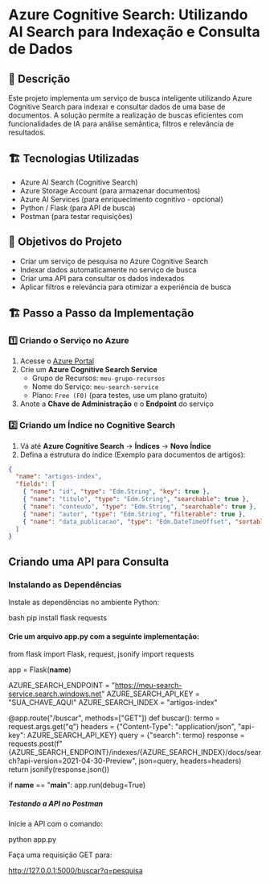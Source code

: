 # Azure Cognitive Search: Utilizando AI Search para Indexação e Consulta de Dados

## 📌 Descrição
Este projeto implementa um serviço de busca inteligente utilizando Azure Cognitive Search para indexar e consultar dados de uma base de documentos. A solução permite a realização de buscas eficientes com funcionalidades de IA para análise semântica, filtros e relevância de resultados.

## 🏗 Tecnologias Utilizadas
- Azure AI Search (Cognitive Search)
- Azure Storage Account (para armazenar documentos)
- Azure AI Services (para enriquecimento cognitivo - opcional)
- Python / Flask (para API de busca)
- Postman (para testar requisições)

## 🎯 Objetivos do Projeto
- Criar um serviço de pesquisa no Azure Cognitive Search
- Indexar dados automaticamente no serviço de busca
- Criar uma API para consultar os dados indexados
- Aplicar filtros e relevância para otimizar a experiência de busca

## 🏗 Passo a Passo da Implementação

### 1️⃣ Criando o Serviço no Azure
1. Acesse o [Azure Portal](https://portal.azure.com)
2. Crie um **Azure Cognitive Search Service**
   - Grupo de Recursos: `meu-grupo-recursos`
   - Nome do Serviço: `meu-search-service`
   - Plano: `Free (F0)` (para testes, use um plano gratuito)
3. Anote a **Chave de Administração** e o **Endpoint** do serviço

### 2️⃣ Criando um Índice no Cognitive Search
1. Vá até **Azure Cognitive Search** → **Índices** → **Novo Índice**
2. Defina a estrutura do índice (Exemplo para documentos de artigos):

```json
{
  "name": "artigos-index",
  "fields": [
    { "name": "id", "type": "Edm.String", "key": true },
    { "name": "titulo", "type": "Edm.String", "searchable": true },
    { "name": "conteudo", "type": "Edm.String", "searchable": true },
    { "name": "autor", "type": "Edm.String", "filterable": true },
    { "name": "data_publicacao", "type": "Edm.DateTimeOffset", "sortable": true }
  ]
}
```

## Criando uma API para Consulta

### Instalando as Dependências
Instale as dependências no ambiente Python:

bash pip install flask requests


#### Crie um arquivo app.py com a seguinte implementação:

from flask import Flask, request, jsonify
import requests

app = Flask(__name__)

AZURE_SEARCH_ENDPOINT = "https://meu-search-service.search.windows.net"
AZURE_SEARCH_API_KEY = "SUA_CHAVE_AQUI"
AZURE_SEARCH_INDEX = "artigos-index"

@app.route("/buscar", methods=["GET"])
def buscar():
    termo = request.args.get("q")
    headers = {"Content-Type": "application/json", "api-key": AZURE_SEARCH_API_KEY}
    query = {"search": termo}
    response = requests.post(f"{AZURE_SEARCH_ENDPOINT}/indexes/{AZURE_SEARCH_INDEX}/docs/search?api-version=2021-04-30-Preview", json=query, headers=headers)
    return jsonify(response.json())

if __name__ == "__main__":
    app.run(debug=True)
##### Testando a API no Postman

Inicie a API com o comando:

python app.py

Faça uma requisição GET para:

http://127.0.0.1:5000/buscar?q=pesquisa
